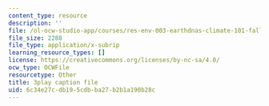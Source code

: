 ```yaml
---
content_type: resource
description: ''
file: /ol-ocw-studio-app/courses/res-env-003-earthdnas-climate-101-fall-2019/6c34e27cdb195cdbba27b2b1a190b28c_L8N_KZBHeIA.vtt
file_size: 2288
file_type: application/x-subrip
learning_resource_types: []
license: https://creativecommons.org/licenses/by-nc-sa/4.0/
ocw_type: OCWFile
resourcetype: Other
title: 3play caption file
uid: 6c34e27c-db19-5cdb-ba27-b2b1a190b28c
---
```

